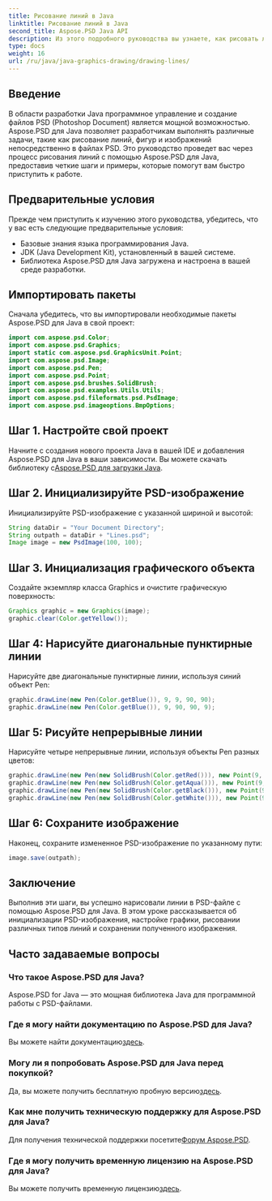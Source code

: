 ```yaml
---
title: Рисование линий в Java
linktitle: Рисование линий в Java
second_title: Aspose.PSD Java API
description: Из этого подробного руководства вы узнаете, как рисовать линии в файлах PSD с помощью Aspose.PSD для Java. Повысьте свои навыки разработки Java.
type: docs
weight: 16
url: /ru/java/java-graphics-drawing/drawing-lines/
---
```

## Введение
В области разработки Java программное управление и создание файлов PSD (Photoshop Document) является мощной возможностью. Aspose.PSD для Java позволяет разработчикам выполнять различные задачи, такие как рисование линий, фигур и изображений непосредственно в файлах PSD. Это руководство проведет вас через процесс рисования линий с помощью Aspose.PSD для Java, предоставив четкие шаги и примеры, которые помогут вам быстро приступить к работе.
## Предварительные условия
Прежде чем приступить к изучению этого руководства, убедитесь, что у вас есть следующие предварительные условия:
- Базовые знания языка программирования Java.
- JDK (Java Development Kit), установленный в вашей системе.
- Библиотека Aspose.PSD для Java загружена и настроена в вашей среде разработки.
## Импортировать пакеты
Сначала убедитесь, что вы импортировали необходимые пакеты Aspose.PSD для Java в свой проект:
```java
import com.aspose.psd.Color;
import com.aspose.psd.Graphics;
import static com.aspose.psd.GraphicsUnit.Point;
import com.aspose.psd.Image;
import com.aspose.psd.Pen;
import com.aspose.psd.Point;
import com.aspose.psd.brushes.SolidBrush;
import com.aspose.psd.examples.Utils.Utils;
import com.aspose.psd.fileformats.psd.PsdImage;
import com.aspose.psd.imageoptions.BmpOptions;
```
## Шаг 1. Настройте свой проект
Начните с создания нового проекта Java в вашей IDE и добавления Aspose.PSD для Java в ваши зависимости. Вы можете скачать библиотеку с[Aspose.PSD для загрузки Java](https://releases.aspose.com/psd/java/).
## Шаг 2. Инициализируйте PSD-изображение
Инициализируйте PSD-изображение с указанной шириной и высотой:
```java
String dataDir = "Your Document Directory";
String outpath = dataDir + "Lines.psd";
Image image = new PsdImage(100, 100);
```
## Шаг 3. Инициализация графического объекта
Создайте экземпляр класса Graphics и очистите графическую поверхность:
```java
Graphics graphic = new Graphics(image);
graphic.clear(Color.getYellow());
```
## Шаг 4: Нарисуйте диагональные пунктирные линии
Нарисуйте две диагональные пунктирные линии, используя синий объект Pen:
```java
graphic.drawLine(new Pen(Color.getBlue()), 9, 9, 90, 90);
graphic.drawLine(new Pen(Color.getBlue()), 9, 90, 90, 9);
```
## Шаг 5: Рисуйте непрерывные линии
Нарисуйте четыре непрерывные линии, используя объекты Pen разных цветов:
```java
graphic.drawLine(new Pen(new SolidBrush(Color.getRed())), new Point(9, 9), new Point(9, 90));
graphic.drawLine(new Pen(new SolidBrush(Color.getAqua())), new Point(9, 90), new Point(90, 90));
graphic.drawLine(new Pen(new SolidBrush(Color.getBlack())), new Point(90, 90), new Point(90, 9));
graphic.drawLine(new Pen(new SolidBrush(Color.getWhite())), new Point(90, 9), new Point(9, 9));
```
## Шаг 6: Сохраните изображение
Наконец, сохраните измененное PSD-изображение по указанному пути:
```java
image.save(outpath);
```
## Заключение
Выполнив эти шаги, вы успешно нарисовали линии в PSD-файле с помощью Aspose.PSD для Java. В этом уроке рассказывается об инициализации PSD-изображения, настройке графики, рисовании различных типов линий и сохранении полученного изображения.
## Часто задаваемые вопросы
### Что такое Aspose.PSD для Java?
Aspose.PSD for Java — это мощная библиотека Java для программной работы с PSD-файлами.
### Где я могу найти документацию по Aspose.PSD для Java?
 Вы можете найти документацию[здесь](https://reference.aspose.com/psd/java/).
### Могу ли я попробовать Aspose.PSD для Java перед покупкой?
 Да, вы можете получить бесплатную пробную версию[здесь](https://releases.aspose.com/).
### Как мне получить техническую поддержку для Aspose.PSD для Java?
 Для получения технической поддержки посетите[Форум Aspose.PSD](https://forum.aspose.com/c/psd/34).
### Где я могу получить временную лицензию на Aspose.PSD для Java?
 Вы можете получить временную лицензию[здесь](https://purchase.aspose.com/temporary-license/).